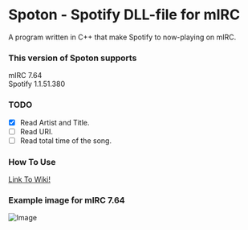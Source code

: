# Spoton - Spotify DLL-file for mIRC  
A program written in C++ that make Spotify to now-playing on mIRC. 
  
### This version of Spoton supports  
mIRC 7.64  
Spotify 1.1.51.380  
  
### TODO
- [x] Read Artist and Title.  
- [ ] Read URI.   
- [ ] Read total time of the song.  
  
### How To Use
[Link To Wiki!](https://github.com/turbosmurfen/spoton/wiki/Howto)

### Example image for mIRC 7.64
![Image](https://raw.githubusercontent.com/turbosmurfen/spoton/main/img/spoton_inuse.png)

